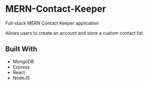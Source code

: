 # MERN-Contact-Keeper
Full-stack MERN Contact Keeper application

Allows users to create an account and store a custom contact list.

## Built With

* MongoDB
* Express
* React
* NodeJS

